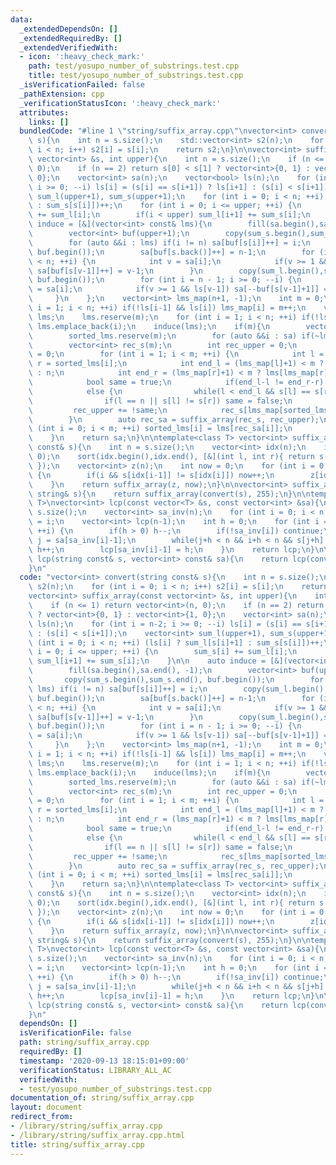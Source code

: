 ```yaml
---
data:
  _extendedDependsOn: []
  _extendedRequiredBy: []
  _extendedVerifiedWith:
  - icon: ':heavy_check_mark:'
    path: test/yosupo_number_of_substrings.test.cpp
    title: test/yosupo_number_of_substrings.test.cpp
  _isVerificationFailed: false
  _pathExtension: cpp
  _verificationStatusIcon: ':heavy_check_mark:'
  attributes:
    links: []
  bundledCode: "#line 1 \"string/suffix_array.cpp\"\nvector<int> convert(string const&\
    \ s){\n    int n = s.size();\n    std::vector<int> s2(n);\n    for (int i = 0;\
    \ i < n; i++) s2[i] = s[i];\n    return s2;\n}\n\nvector<int> suffix_array(const\
    \ vector<int> &s, int upper){\n    int n = s.size();\n    if (n <= 1) return vector<int>(n,\
    \ 0);\n    if (n == 2) return s[0] < s[1] ? vector<int>{0, 1} : vector<int>{1,\
    \ 0};\n    vector<int> sa(n);\n    vector<bool> ls(n);\n    for (int i = n-2;\
    \ i >= 0; --i) ls[i] = (s[i] == s[i+1]) ? ls[i+1] : (s[i] < s[i+1]);\n    vector<int>\
    \ sum_l(upper+1), sum_s(upper+1);\n    for (int i = 0; i < n; ++i) (ls[i] ? sum_l[s[i]+1]\
    \ : sum_s[s[i]])++;\n    for (int i = 0; i <= upper; ++i) {\n        sum_s[i]\
    \ += sum_l[i];\n        if(i < upper) sum_l[i+1] += sum_s[i];\n    }\n\n    auto\
    \ induce = [&](vector<int> const& lms){\n        fill(sa.begin(),sa.end(), -1);\n\
    \        vector<int> buf(upper+1);\n        copy(sum_s.begin(),sum_s.end(), buf.begin());\n\
    \        for (auto &&i : lms) if(i != n) sa[buf[s[i]]++] = i;\n        copy(sum_l.begin(),sum_l.end(),\
    \ buf.begin());\n        sa[buf[s.back()]++] = n-1;\n        for (int i = 0; i\
    \ < n; ++i) {\n            int v = sa[i];\n            if(v >= 1 && !ls[v-1])\
    \ sa[buf[s[v-1]]++] = v-1;\n        }\n        copy(sum_l.begin(),sum_l.end(),\
    \ buf.begin());\n        for (int i = n - 1; i >= 0; --i) {\n            int v\
    \ = sa[i];\n            if(v >= 1 && ls[v-1]) sa[--buf[s[v-1]+1]] = v-1;\n   \
    \     }\n    };\n    vector<int> lms_map(n+1, -1);\n    int m = 0;\n    for (int\
    \ i = 1; i < n; ++i) if(!ls[i-1] && ls[i]) lms_map[i] = m++;\n    vector<int>\
    \ lms;\n    lms.reserve(m);\n    for (int i = 1; i < n; ++i) if(!ls[i-1] && ls[i])\
    \ lms.emplace_back(i);\n    induce(lms);\n    if(m){\n        vector<int> sorted_lms;\n\
    \        sorted_lms.reserve(m);\n        for (auto &&i : sa) if(~lms_map[i]) sorted_lms.emplace_back(i);\n\
    \        vector<int> rec_s(m);\n        int rec_upper = 0;\n        rec_s[lms_map[sorted_lms.front()]]\
    \ = 0;\n        for (int i = 1; i < m; ++i) {\n            int l = sorted_lms[i-1],\
    \ r = sorted_lms[i];\n            int end_l = (lms_map[l]+1) < m ? lms[lms_map[l]+1]\
    \ : n;\n            int end_r = (lms_map[r]+1) < m ? lms[lms_map[r]+1] : n;\n\
    \            bool same = true;\n            if(end_l-l != end_r-r) same = false;\n\
    \            else {\n                while(l < end_l && s[l] == s[r]) l++, r++;\n\
    \                if(l == n || s[l] != s[r]) same = false;\n            }\n   \
    \         rec_upper += !same;\n            rec_s[lms_map[sorted_lms[i]]] = rec_upper;\n\
    \        }\n        auto rec_sa = suffix_array(rec_s, rec_upper);\n        for\
    \ (int i = 0; i < m; ++i) sorted_lms[i] = lms[rec_sa[i]];\n        induce(sorted_lms);\n\
    \    }\n    return sa;\n}\n\ntemplate<class T> vector<int> suffix_array(vector<T>\
    \ const& s){\n    int n = s.size();\n    vector<int> idx(n);\n    iota(idx.begin(),idx.end(),\
    \ 0);\n    sort(idx.begin(),idx.end(), [&](int l, int r){ return s[l] < s[r];\
    \ });\n    vector<int> z(n);\n    int now = 0;\n    for (int i = 0; i < n; ++i)\
    \ {\n        if(i && s[idx[i-1]] != s[idx[i]]) now++;\n        z[idx[i]] = now;\n\
    \    }\n    return suffix_array(z, now);\n}\n\nvector<int> suffix_array(const\
    \ string& s){\n    return suffix_array(convert(s), 255);\n}\n\ntemplate<class\
    \ T>\nvector<int> lcp(const vector<T> &s, const vector<int> &sa){\n    int n =\
    \ s.size();\n    vector<int> sa_inv(n);\n    for (int i = 0; i < n; ++i) sa_inv[sa[i]]\
    \ = i;\n    vector<int> lcp(n-1);\n    int h = 0;\n    for (int i = 0; i < n;\
    \ ++i) {\n        if(h > 0) h--;\n        if(!sa_inv[i]) continue;\n        int\
    \ j = sa[sa_inv[i]-1];\n        while(j+h < n && i+h < n && s[j+h] == s[i+h])\
    \ h++;\n        lcp[sa_inv[i]-1] = h;\n    }\n    return lcp;\n}\n\nvector<int>\
    \ lcp(string const& s, vector<int> const& sa){\n    return lcp(convert(s), sa);\n\
    }\n"
  code: "vector<int> convert(string const& s){\n    int n = s.size();\n    std::vector<int>\
    \ s2(n);\n    for (int i = 0; i < n; i++) s2[i] = s[i];\n    return s2;\n}\n\n\
    vector<int> suffix_array(const vector<int> &s, int upper){\n    int n = s.size();\n\
    \    if (n <= 1) return vector<int>(n, 0);\n    if (n == 2) return s[0] < s[1]\
    \ ? vector<int>{0, 1} : vector<int>{1, 0};\n    vector<int> sa(n);\n    vector<bool>\
    \ ls(n);\n    for (int i = n-2; i >= 0; --i) ls[i] = (s[i] == s[i+1]) ? ls[i+1]\
    \ : (s[i] < s[i+1]);\n    vector<int> sum_l(upper+1), sum_s(upper+1);\n    for\
    \ (int i = 0; i < n; ++i) (ls[i] ? sum_l[s[i]+1] : sum_s[s[i]])++;\n    for (int\
    \ i = 0; i <= upper; ++i) {\n        sum_s[i] += sum_l[i];\n        if(i < upper)\
    \ sum_l[i+1] += sum_s[i];\n    }\n\n    auto induce = [&](vector<int> const& lms){\n\
    \        fill(sa.begin(),sa.end(), -1);\n        vector<int> buf(upper+1);\n \
    \       copy(sum_s.begin(),sum_s.end(), buf.begin());\n        for (auto &&i :\
    \ lms) if(i != n) sa[buf[s[i]]++] = i;\n        copy(sum_l.begin(),sum_l.end(),\
    \ buf.begin());\n        sa[buf[s.back()]++] = n-1;\n        for (int i = 0; i\
    \ < n; ++i) {\n            int v = sa[i];\n            if(v >= 1 && !ls[v-1])\
    \ sa[buf[s[v-1]]++] = v-1;\n        }\n        copy(sum_l.begin(),sum_l.end(),\
    \ buf.begin());\n        for (int i = n - 1; i >= 0; --i) {\n            int v\
    \ = sa[i];\n            if(v >= 1 && ls[v-1]) sa[--buf[s[v-1]+1]] = v-1;\n   \
    \     }\n    };\n    vector<int> lms_map(n+1, -1);\n    int m = 0;\n    for (int\
    \ i = 1; i < n; ++i) if(!ls[i-1] && ls[i]) lms_map[i] = m++;\n    vector<int>\
    \ lms;\n    lms.reserve(m);\n    for (int i = 1; i < n; ++i) if(!ls[i-1] && ls[i])\
    \ lms.emplace_back(i);\n    induce(lms);\n    if(m){\n        vector<int> sorted_lms;\n\
    \        sorted_lms.reserve(m);\n        for (auto &&i : sa) if(~lms_map[i]) sorted_lms.emplace_back(i);\n\
    \        vector<int> rec_s(m);\n        int rec_upper = 0;\n        rec_s[lms_map[sorted_lms.front()]]\
    \ = 0;\n        for (int i = 1; i < m; ++i) {\n            int l = sorted_lms[i-1],\
    \ r = sorted_lms[i];\n            int end_l = (lms_map[l]+1) < m ? lms[lms_map[l]+1]\
    \ : n;\n            int end_r = (lms_map[r]+1) < m ? lms[lms_map[r]+1] : n;\n\
    \            bool same = true;\n            if(end_l-l != end_r-r) same = false;\n\
    \            else {\n                while(l < end_l && s[l] == s[r]) l++, r++;\n\
    \                if(l == n || s[l] != s[r]) same = false;\n            }\n   \
    \         rec_upper += !same;\n            rec_s[lms_map[sorted_lms[i]]] = rec_upper;\n\
    \        }\n        auto rec_sa = suffix_array(rec_s, rec_upper);\n        for\
    \ (int i = 0; i < m; ++i) sorted_lms[i] = lms[rec_sa[i]];\n        induce(sorted_lms);\n\
    \    }\n    return sa;\n}\n\ntemplate<class T> vector<int> suffix_array(vector<T>\
    \ const& s){\n    int n = s.size();\n    vector<int> idx(n);\n    iota(idx.begin(),idx.end(),\
    \ 0);\n    sort(idx.begin(),idx.end(), [&](int l, int r){ return s[l] < s[r];\
    \ });\n    vector<int> z(n);\n    int now = 0;\n    for (int i = 0; i < n; ++i)\
    \ {\n        if(i && s[idx[i-1]] != s[idx[i]]) now++;\n        z[idx[i]] = now;\n\
    \    }\n    return suffix_array(z, now);\n}\n\nvector<int> suffix_array(const\
    \ string& s){\n    return suffix_array(convert(s), 255);\n}\n\ntemplate<class\
    \ T>\nvector<int> lcp(const vector<T> &s, const vector<int> &sa){\n    int n =\
    \ s.size();\n    vector<int> sa_inv(n);\n    for (int i = 0; i < n; ++i) sa_inv[sa[i]]\
    \ = i;\n    vector<int> lcp(n-1);\n    int h = 0;\n    for (int i = 0; i < n;\
    \ ++i) {\n        if(h > 0) h--;\n        if(!sa_inv[i]) continue;\n        int\
    \ j = sa[sa_inv[i]-1];\n        while(j+h < n && i+h < n && s[j+h] == s[i+h])\
    \ h++;\n        lcp[sa_inv[i]-1] = h;\n    }\n    return lcp;\n}\n\nvector<int>\
    \ lcp(string const& s, vector<int> const& sa){\n    return lcp(convert(s), sa);\n\
    }\n"
  dependsOn: []
  isVerificationFile: false
  path: string/suffix_array.cpp
  requiredBy: []
  timestamp: '2020-09-13 18:15:01+09:00'
  verificationStatus: LIBRARY_ALL_AC
  verifiedWith:
  - test/yosupo_number_of_substrings.test.cpp
documentation_of: string/suffix_array.cpp
layout: document
redirect_from:
- /library/string/suffix_array.cpp
- /library/string/suffix_array.cpp.html
title: string/suffix_array.cpp
---
```

